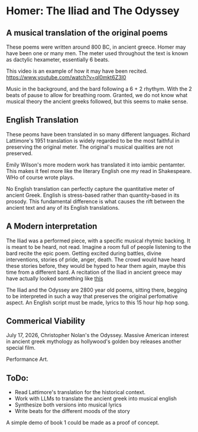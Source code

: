 # Homer: The Iliad and The Odyssey
## A musical translation of the original poems

These poems were written around 800 BC, in ancient greece. Homer may have been one or many men. The meter used throughout the text is known as dactylic hexameter, essentially 6 beats. 

This video is an example of how it may have been recited. https://www.youtube.com/watch?v=qI0mkt6Z3I0

Music in the background, and the bard following a 6 + 2 rhythym. With the 2 beats of pause to allow for breathing room. Granted, we do not know what musical theory the ancient greeks followed, but this seems to make sense. 

## English Translation
These peoms have been translated in so many different languages. Richard Lattimore's 1951 translation is widely regarded to be the most faithful in preserving the original meter. The original's musical qualities are not preserved.

Emily Wilson's more modern work has translated it into iambic pentamter. This makes it feel more like the literary English one my read in Shakespeare. WHo of course wrote plays.

No English translation can perfectly capture the quantitative meter of ancient Greek. English is stress-based rather than quantity-based in its prosody. This fundamental difference is what causes the rift between the ancient text and any of its English translations.

## A Modern interpretation
The Iliad was a performed piece, with a specific musical rhytmic backing. It is meant to be heard, not read. Imagine a room full of people listening to the bard recite the epic poem. Getting excited during battles, divine interventions, stories of pride, anger, death. The crowd would have heard these stories before, they would be hyped to hear them again, maybe this time from a different bard. A recitation of the Iliad in ancient greece may have actually looked something like [this](https://www.youtube.com/watch?v=8ubSwbyd0uI)

The Iliad and the Odyssey are 2800 year old poems, sitting there, begging to be interpreted in such a way that preserves the original perfomative aspect. An English script must be made, lyrics to this 15 hour hip hop song. 

## Commerical Viability
July 17, 2026, Christopher Nolan's the Odyssey. Massive American interest in ancient greek mythology as hollywood's golden boy releases another special film.

Performance Art.

## ToDo:
- Read Lattimore's translation for the historical context. 
- Work with LLMs to translate the ancient greek into musical english
- Synthesize both versions into musical lyrics
- Write beats for the different moods of the story

A simple demo of book 1 could be made as a proof of concept.






